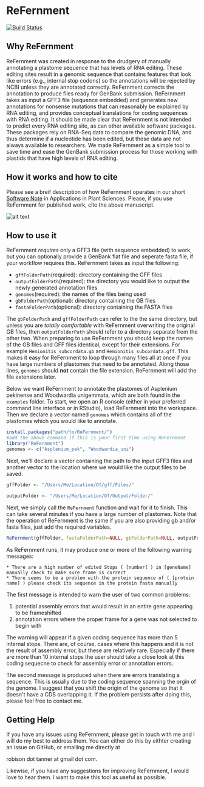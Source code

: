 # ReFernment
[![Build Status](https://travis-ci.com/TARobison/ReFernment.svg?token=q2xtkzWBws7Qp6deSQsN&branch=master)](https://travis-ci.com/TARobison/ReFernment)

## Why ReFernment
ReFernment was created in response to the drudgery of manually annotating a plastome sequence that has levels of RNA editing. These editing sites result in a genomic sequence that contains features that look like errors (e.g., internal stop codons) so the annotations will be rejected by NCBI unless they are annotated correctly. ReFernment corrects the annotation to produce files ready for GenBank submission. ReFernment takes as input a GFF3 file (sequence embedded) and generates new annotations for nonsense mutations that can reasonably be explained by RNA editing, and provides conceptual translations for coding sequences with RNA editing. It should be made clear that ReFernment is not intended to predict every RNA editing site, as can other available software packages. These packages rely on RNA-Seq data to compare the genomic DNA, and thus determine if a nucleotide has been edited, but these data are not always available to researchers. We made ReFernment as a simple tool to save time and ease the GenBank submission process for those working with plastids that have high levels of RNA editing. 

## How it works and how to cite
Please see a breif description of how ReFernment operates in our short [Software Note](https://doi.org/10.1002/aps3.1216) in Applications in Plant Sciences. Please, if you use ReFernment for published work, cite the above manuscript.  

![alt text](https://www.sacnas.org/wp-content/uploads/2017/06/Utah-State-min.png)
## How to use it
ReFernment *requires* only a GFF3 file (with sequence embedded) to work, but you can optionally provide a GenBank flat file and seperate fasta file, if your workflow requires this. ReFernment takes as input the following:

* `gffFolderPath`(required): directory containing the GFF files 
* `outputFolderPath`(required): the directory you would like to output the newly generated annotation files
* `genomes`(required): the names of the files being used
* `gbFolderPath`(optional): directory containing the GB files
* `fastaFolderPath`(optional): directory containing the FASTA files

The `gbFolderPath` and `gffFolderPath` can refer to the the same directory, but unless you are *totally comfortable* with ReFernment overwriting the original GB files, then `outputFolderPath` should refer to a directory separate from the other two. When preparing to use ReFernment you should keep the names of the GB files and GFF files identical, except for their extensions. For example `Hemionitis_subcordata.gb` and `Hemionitis_subcordata.gff`. This makes it easy for ReFernment to loop through many files all at once if you have large numbers of plastomes that need to be annotated. Along those lines, `genomes` should **not** contain the file extension. ReFernment will add the file extensions later.

Below we want ReFernment to annotate the plastomes of Asplenium pekinense and Woodwardia unigemmata, which are both found in the `examples` folder. To start, we open an R console (either in your preferred command line interface or in RStudio), load ReFernment into the workspace. Then we declare a vector named `genomes` which contains all of the plastomes which you would like to annotate. 

```r
install.packages("path/to/ReFernment/")
#add the above command if this is your first time using ReFernment
library("ReFernment")
genomes <- c("Asplenium_pek", "Woodwardia_uni")
```
Next, we'll declare a vector containing the path to the input GFF3 files and another vector to the location where we would like the output files to be saved. 

```r
gffFolder <- "/Users/Me/Location/Of/gff/Files/"

outputFolder <- "/Users/Me/Location/Of/Output/Folder/"
```

Next, we simply call the `ReFernment` function and wait for it to finish. This can take several minutes if you have a large number of plastomes. Note that the operation of ReFernment is the same if you are also providing gb and/or fasta files, just add the required variables. 

```r
ReFernment(gffFolder, fastaFolderPath=NULL, gbFolderPath=NULL, outputFolder, genomes)
```
As ReFernment runs, it may produce one or more of the following warning messages:

```
* There are a high number of edited Stops ( [number] ) in [geneName] manually check to make sure frame is correct
* There seems to be a problem with the protein sequence of ( [protein name] ) please check its sequence in the protein fasta manually
```

The first message is intended to warn the user of two common problems:

1. potential assembly errors that would result in an entire gene appearing to be frameshifted
2. annotation errors where the proper frame for a gene was not selected to begin with

The warning will appear if a given coding sequence has more than 5 internal stops. There are, of course, cases where this happens and it is not the result of assembly error, but these are relatively rare. Especially if there are more than 10 internal stops the user should take a close look at this coding sequecne to check for assembly error or annotation errors. 

The second message is produced when there are errors translating a sequence. This is usually due to the coding sequence spanning the orgin of the genome. I suggest that you shift the origin of the genome so that it doesn't have a CDS overlapping it. If the problem persists after doing this, please feel free to contact me. 

## Getting Help
If  you have any issues using ReFernment, please get in touch with me and I will do my best to address them. You can either do this by eithter creating an issue on GitHub, or emailing me directly at 

robison dot tanner at gmail dot com. 

Likewise, if you have any suggestions for improving ReFernment, I would love to hear them. I want to make this tool as useful as possible. 
